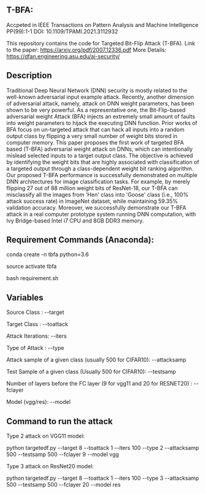 ## T-BFA: 

Accpeted in IEEE Transactions on Pattern Analysis and Machine Intelligence PP(99):1-1
DOI: 10.1109/TPAMI.2021.3112932

This repository contains the code for Targeted Bit-Flip Attack (T-BFA). Link to the paper: https://arxiv.org/pdf/2007.12336.pdf More Details: https://dfan.engineering.asu.edu/ai-security/


## Description
Traditional Deep Neural Network (DNN) security is mostly related to the well-known adversarial input example attack. Recently, another dimension of adversarial attack, namely, attack on DNN weight parameters, has been shown to be very powerful. As a representative one, the Bit-Flip-based adversarial weight Attack (BFA) injects an extremely small amount of faults into weight parameters to hijack the executing DNN function. Prior works of BFA focus on un-targeted attack that can hack all inputs into a random output class by flipping a very small number of weight bits stored in computer memory. This paper proposes the first work of targeted BFA based (T-BFA) adversarial weight attack on DNNs, which can intentionally mislead selected inputs to a target output class. The objective is achieved by identifying the weight bits that are highly associated with classification of a targeted output through a class-dependent weight bit ranking algorithm. Our proposed T-BFA performance is successfully demonstrated on multiple DNN architectures for image classification tasks. For example, by merely flipping 27 out of 88 million weight bits of ResNet-18, our T-BFA can misclassify all the images from 'Hen' class into 'Goose' class (i.e., 100% attack success rate) in ImageNet dataset, while maintaining 59.35% validation accuracy. Moreover, we successfully demonstrate our T-BFA attack in a real computer prototype system running DNN computation, with Ivy Bridge-based Intel i7 CPU and 8GB DDR3 memory. 
## Requirement Commands (Anaconda):

conda create -n tbfa python=3.6

source activate tbfa

bash requirement.sh

## Variables

Source Class : --target

Target Class : --toattack

Attack Iterations: --iters

Type of Attack : --type

Attack sample of a given class (usually 500 for CIFAR10): --attacksamp

Test  Sample of a given class (Usually 500 for CIFAR10): --testsamp

Number of layers before the FC layer (9 for vgg11 and 20 for RESNET20) : --fclayer

Model (vgg/res): --model

## Command to run the attack

Type 2 attack on VGG11 model:

python targetedf.py --target 8 --toattack 1 --iters 100 --type 2 --attacksamp 500 --testsamp 500 --fclayer 9 --model vgg

Type 3 attack on ResNet20 model:

python targetedf.py --target 8 --toattack 1 --iters 100 --type 3 --attacksamp 500 --testsamp 500 --fclayer 20 --model res


